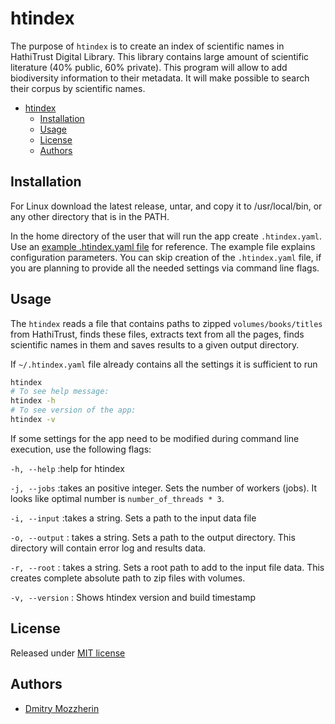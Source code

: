 # htindex

The purpose of `htindex` is to create an index of scientific names in
HathiTrust Digital Library. This library contains large amount of scientific
literature (40% public, 60% private). This program will allow to add
biodiversity information to their metadata. It will make possible to search
their corpus by scientific names.

- [htindex](#htindex)
  - [Installation](#installation)
  - [Usage](#usage)
  - [License](#license)
  - [Authors](#authors)

## Installation

For Linux download the latest release, untar, and copy it to /usr/local/bin,
or any other directory that is in the PATH.

In the home directory of the user that will run the app create
`.htindex.yaml`. Use an [example .htindex.yaml file] for reference. The
example file explains configuration parameters. You can skip creation of the
`.htindex.yaml` file, if you are planning to provide all the needed settings
via command line flags.

## Usage

The `htindex` reads a file that contains paths to zipped
`volumes/books/titles` from HathiTrust, finds these files, extracts text from
all the pages, finds scientific names in them and saves results to a given
output directory.

If `~/.htindex.yaml` file already contains all the settings it is sufficient
to run

```bash
htindex
# To see help message:
htindex -h
# To see version of the app:
htindex -v
```

If some settings for the app need to be modified during command line
execution, use the following flags:

`-h, --help`
:help for htindex

`-j, --jobs`
:takes an positive integer. Sets the number of workers (jobs). It looks like
optimal number is `number_of_threads * 3`.

`-i, --input`
:takes a string. Sets a path to the input data file

`-o, --output`
: takes a string. Sets a path to the output directory. This directory will
contain error log and results data.

`-r, --root`
: takes a string. Sets a root path to add to the input file data. This creates
complete absolute path to zip files with volumes.

`-v, --version`
: Shows htindex version and build timestamp

## License
Released under [MIT license]

## Authors

- [Dmitry Mozzherin]

[Dmitry Mozzherin]: https://gitlab.com/dimus
[example .htindex.yaml file]: https://raw.githubusercontent.com/gnames/htindex/master/files/.htindex.yaml
[MIT license]: https://raw.githubusercontent.com/gnames/htindex/master/LICENSE
